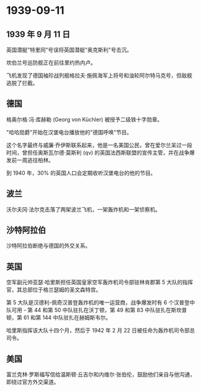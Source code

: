 # 1939-09-11

## 1939 年 9 月 11 日

英国潜艇"特里同"号误将英国潜艇"奥克斯利"号击沉。

坎伯兰号巡防舰正在前往里约热内卢。

飞机发现了德国袖珍战列舰格拉夫·施佩海军上将号和油轮阿尔特马克号，但敌舰逃脱了拦截。

## 德国

格奥尔格·冯·库赫勒 (Georg von Küchler) 被授予二级铁十字勋章。

"哈哈勋爵"开始在汉堡电台播放他的"德国呼唤"节目。

这个名字最终与威廉·乔伊斯联系起来，他是一名美国公民，曾在爱尔兰呆过一段时间，曾担任奥斯瓦尔德·莫斯利
(qv) 的英国法西斯联盟的宣传主管，并在战争爆发前一周逃往柏林。

到 1940 年，30% 的英国人口会定期收听汉堡电台的他的节目。

## 波兰

沃尔夫冈·法尔克击落了两架波兰飞机，一架轰炸机和一架侦察机。

## 沙特阿拉伯

沙特阿拉伯断绝与德国的外交关系。

## 英国

空军副元帅亚瑟·哈里斯担任英国皇家空军轰炸机司令部驻林肯郡第 5
大队的指挥官，其总部位于格兰瑟姆的圣文森特宫。

第 5 大队是汉德利-佩奇汉普登轰炸机的唯一运营商，战争爆发时有 6
个汉普登中队可用 - 第 44 和第 50 中队驻扎在沃丁顿，第 49 和第 83
中队驻扎在斯坎普顿，第 61 和第 144 中队驻扎在赫姆斯韦尔。

哈里斯指挥该大队十四个月，然后于 1942 年 2 月 22
日被任命为轰炸机司令部总司令。

## 美国

富兰克林·罗斯福写信给温斯顿·丘吉尔和内维尔·张伯伦，鼓励他们亲自与他沟通，即绕过官方外交渠道。

